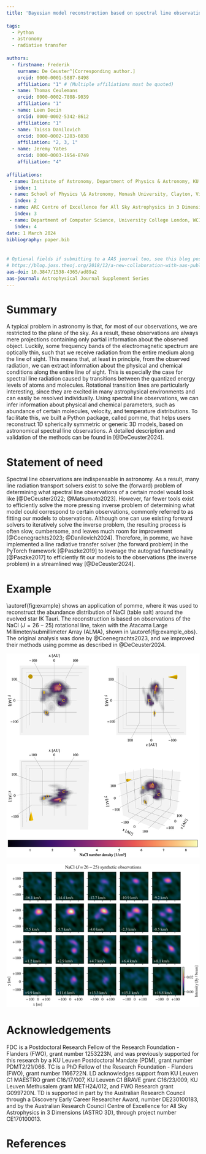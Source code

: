 ```yaml
---
title: 'Bayesian model reconstruction based on spectral line observations with pomme'

tags:
  - Python
  - astronomy
  - radiative transfer

authors:
  - firstname: Frederik
    surname: De Ceuster^[Corresponding author.]
    orcid: 0000-0001-5887-8498
    affiliation: "1" # (Multiple affiliations must be quoted)
  - name: Thomas Ceulemans
    orcid: 0000-0002-7808-9039
    affiliation: "1"
  - name: Leen Decin
    orcid: 0000-0002-5342-8612
    affiliation: "1"
  - name: Taissa Danilovich
    orcid: 0000-0002-1283-6038
    affiliation: "2, 3, 1"
  - name: Jeremy Yates
    orcid: 0000-0003-1954-8749
    affiliation: "4"

affiliations:
 - name: Institute of Astronomy, Department of Physics & Astronomy, KU Leuven, Celestijnenlaan 200D, 3001 Leuven, Belgium
   index: 1
 - name: School of Physics \& Astronomy, Monash University, Clayton, Victoria, Australia
   index: 2
 - name: ARC Centre of Excellence for All Sky Astrophysics in 3 Dimensions (ASTRO 3D), Clayton, Victoria, Australia
   index: 3
 - name: Department of Computer Science, University College London, WC1E 6EA, London, United Kingdom
   index: 4
date: 1 March 2024
bibliography: paper.bib


# Optional fields if submitting to a AAS journal too, see this blog post:
# https://blog.joss.theoj.org/2018/12/a-new-collaboration-with-aas-publishing
aas-doi: 10.3847/1538-4365/ad89a2
aas-journal: Astrophysical Journal Supplement Series
---
```



# Summary

A typical problem in astronomy is that, for most of our observations, we are restricted to the plane of the sky.
As a result, these observations are always mere projections containing only partial information about the observed object.
Luckily, some frequency bands of the electromagnetic spectrum are optically thin, such that we receive radiation from the entire medium along the line of sight.
This means that, at least in principle, from the observed radiation, we can extract information about the physical and chemical conditions along the entire line of sight.
This is especially the case for spectral line radiation caused by transitions between the quantized energy levels of atoms and molecules.
Rotational transition lines are particularly interesting, since they are excited in many astrophysical environments and can easily be resolved individually.
Using spectral line observations, we can infer information about physical and chemical parameters, such as abundance of certain molecules, velocity, and temperature distributions.
To facilitate this, we built a Python package, called pomme, that helps users reconstruct 1D spherically symmetric or generic 3D models, based on astronomical spectral line observations.
A detailed description and validation of the methods can be found in [@DeCeuster2024].


# Statement of need
Spectral line observations are indispensable in astronomy.
As a result, many line radiation transport solvers exist to solve the (forward) problem of determining what spectral line observations of a certain model would look like [@DeCeuster2022; @Matsumoto2023].
However, far fewer tools exist to efficiently solve the more pressing inverse problem of determining what model could correspond to certain observations, commonly referred to as fitting our models to observations.
Although one can use existing forward solvers to iteratively solve the inverse problem, the resulting process is often slow, cumbersome, and leaves much room for improvement [@Coenegrachts2023; @Danilovich2024].
Therefore, in pomme, we have implemented a line radiative transfer solver (the forward problem) in the PyTorch framework [@Paszke2019] to leverage the autograd functionality [@Paszke2017] to efficiently fit our models to the observations (the inverse problem) in a streamlined way [@DeCeuster2024].


# Example
\autoref{fig:example} shows an application of pomme, where it was used to reconstruct the abundance distribution of NaCl (table salt) around the evolved star IK Tauri.
The reconstruction is based on observations of the NaCl ($J=26-25$) rotational line, taken with the Atacama Large Millimeter/submillimeter Array (ALMA), shown in \autoref{fig:example_obs}.
The original analysis was done by @Coenegrachts2023, and we improved their methods using pomme as described in @DeCeuster2024.

![Reconstruction of the NaCl abundance distribution around the evolved star IK Tauri, created with pomme. An interactive version of the figure is available in the [documentation](https://pomme.readthedocs.io/en/latest/_static/NaCl_reconstruction.html). \label{fig:example}](IKTau_NaCl.png)

![NaCl ($J=26-25$) rotational line observations, taken with the Atacama Large Millimeter/submillimeter Array (ALMA), which is used as input in pomme to create a reconstruction. \label{fig:example_obs}](IKTau_NaCl_obs.png)


# Acknowledgements
FDC is a Postdoctoral Research Fellow of the Research Foundation - Flanders (FWO), grant number 1253223N, and was previously supported for this research by a KU Leuven Postdoctoral Mandate (PDM), grant number PDMT2/21/066.
TC is a PhD Fellow of the Research Foundation - Flanders (FWO), grant number 1166722N.
LD acknowledges support from KU Leuven C1 MAESTRO grant C16/17/007, KU Leuven C1 BRAVE grant C16/23/009, KU Leuven Methusalem grant METH24/012, and FWO Research grant G099720N.
TD is supported in part by the Australian Research Council through a Discovery Early Career Researcher Award, number DE230100183, and by the Australian Research Council Centre of Excellence for All Sky Astrophysics in 3 Dimensions (ASTRO 3D), through project number CE170100013.


# References
